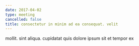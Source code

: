 ```yaml
---
date: 2017-04-02
type: meeting
cancelled: false
title: consectetur in minim ad ea consequat. velit
---
```

mollit. sint aliqua. cupidatat quis dolore ipsum sit et tempor ex
